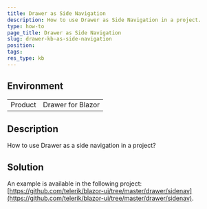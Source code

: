 ```yaml
---
title: Drawer as Side Navigation
description: How to use Drawer as Side Navigation in a project.
type: how-to
page_title: Drawer as Side Navigation
slug: drawer-kb-as-side-navigation
position: 
tags: 
res_type: kb
---
```


## Environment

<table>
    <tbody>
        <tr>
            <td>Product</td>
            <td>Drawer for Blazor</td>
        </tr>
    </tbody>
</table>


## Description

How to use Drawer as a side navigation in a project?


## Solution

An example is available in the following project: [https://github.com/telerik/blazor-ui/tree/master/drawer/sidenav](https://github.com/telerik/blazor-ui/tree/master/drawer/sidenav).
